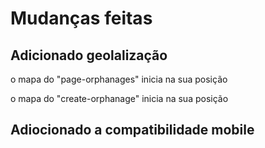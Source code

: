 # Mudanças feitas

<h2>Adicionado geolalização</h2>
  <p>o mapa do "page-orphanages" inicia na sua posição</p>
  <p>o mapa do "create-orphanage" inicia na sua posição</p>
  
<h2>Adiocionado a compatibilidade mobile</h2>
